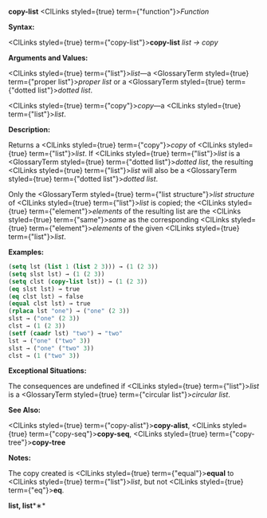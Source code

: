 **copy-list** <ClLinks styled={true} term={"function"}><i>Function</i></ClLinks> 



**Syntax:** 



<ClLinks styled={true} term={"copy-list"}><b>copy-list</b></ClLinks> *list → copy* 



**Arguments and Values:** 



<ClLinks styled={true} term={"list"}><i>list</i></ClLinks>—a <GlossaryTerm styled={true} term={"proper list"}><i>proper list</i></GlossaryTerm> or a <GlossaryTerm styled={true} term={"dotted list"}><i>dotted list</i></GlossaryTerm>. 



<ClLinks styled={true} term={"copy"}><i>copy</i></ClLinks>—a <ClLinks styled={true} term={"list"}><i>list</i></ClLinks>. 



**Description:** 



Returns a <ClLinks styled={true} term={"copy"}><i>copy</i></ClLinks> of <ClLinks styled={true} term={"list"}><i>list</i></ClLinks>. If <ClLinks styled={true} term={"list"}><i>list</i></ClLinks> is a <GlossaryTerm styled={true} term={"dotted list"}><i>dotted list</i></GlossaryTerm>, the resulting <ClLinks styled={true} term={"list"}><i>list</i></ClLinks> will also be a <GlossaryTerm styled={true} term={"dotted list"}><i>dotted list</i></GlossaryTerm>. 



Only the <GlossaryTerm styled={true} term={"list structure"}><i>list structure</i></GlossaryTerm> of <ClLinks styled={true} term={"list"}><i>list</i></ClLinks> is copied; the <ClLinks styled={true} term={"element"}><i>elements</i></ClLinks> of the resulting list are the <ClLinks styled={true} term={"same"}><i>same</i></ClLinks> as the corresponding <ClLinks styled={true} term={"element"}><i>elements</i></ClLinks> of the given <ClLinks styled={true} term={"list"}><i>list</i></ClLinks>. 



**Examples:**
```lisp
(setq lst (list 1 (list 2 3))) → (1 (2 3)) 
(setq slst lst) → (1 (2 3)) 
(setq clst (copy-list lst)) → (1 (2 3)) 
(eq slst lst) → true 
(eq clst lst) → false 
(equal clst lst) → true 
(rplaca lst "one") → ("one" (2 3)) 
slst → ("one" (2 3)) 
clst → (1 (2 3)) 
(setf (caadr lst) "two") → "two" 
lst → ("one" ("two" 3)) 
slst → ("one" ("two" 3)) 
clst → (1 ("two" 3)) 
```
**Exceptional Situations:** 



The consequences are undefined if <ClLinks styled={true} term={"list"}><i>list</i></ClLinks> is a <GlossaryTerm styled={true} term={"circular list"}><i>circular list</i></GlossaryTerm>. 



**See Also:** 



<ClLinks styled={true} term={"copy-alist"}><b>copy-alist</b></ClLinks>, <ClLinks styled={true} term={"copy-seq"}><b>copy-seq</b></ClLinks>, <ClLinks styled={true} term={"copy-tree"}><b>copy-tree</b></ClLinks> 



**Notes:** 



The copy created is <ClLinks styled={true} term={"equal"}><b>equal</b></ClLinks> to <ClLinks styled={true} term={"list"}><i>list</i></ClLinks>, but not <ClLinks styled={true} term={"eq"}><b>eq</b></ClLinks>. 







 



 



**list, list***∗* 



